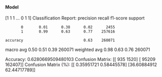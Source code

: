 #### Model
[1 1 1 ... 0 1 1]
Classification Report:
              precision    recall  f1-score   support

           0       0.01      0.38      0.02      2455
           1       0.99      0.63      0.77    257616

    accuracy                           0.63    260071
   macro avg       0.50      0.51      0.39    260071
weighted avg       0.98      0.63      0.76    260071

Accuracy: 0.6280669509480103
Confusion Matrix:
[[   935   1520]
 [ 95209 162407]]
Confusion Matrix (%):
[[ 0.35951721  0.58445578]
 [36.60884912 62.44717789]]
